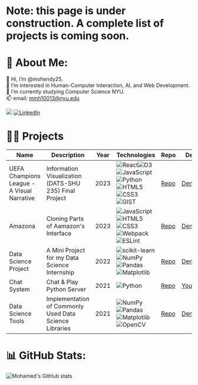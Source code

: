 # Note: this page is under construction. A complete list of projects is coming soon.
# 💫 About Me:
👋  Hi, I’m @mohendy25.  <br>👀  I’m interested in Human-Computer Interaction, AI, and Web Development. <br>🌱 I’m currently studying Computer Science NYU.<br>📫 email: mmh10013@nyu.edu

![](https://komarev.com/ghpvc/?username=mohendy25) [![LinkedIn](https://img.shields.io/badge/LinkedIn-%230077B5.svg?logo=linkedin&logoColor=white)](https://www.linkedin.com/in/mhendy25/)


# 👨‍💻 Projects
|Name|Description|Year|Technologies|Repo|Demo|
|----|----|----|----|----|---|
|UEFA Champions League - A Visual Narrative|Information Visualization (DATS-SHU 235) Final Project|2023|![React](https://shields.io/badge/react-black?logo=react&style=for-the-badge)![D3](https://camo.githubusercontent.com/f0c80c5523b854733e420acf32bd454530cd80795a93d8810a1136d76a48d0ed/68747470733a2f2f696d672e736869656c64732e696f2f62616467652f64332532306a732d4639413033433f7374796c653d666f722d7468652d6261646765266c6f676f3d64332e6a73266c6f676f436f6c6f723d7768697465)![JavaScript](https://img.shields.io/badge/JavaScript-323330?style=for-the-badge&logo=javascript&logoColor=F7DF1E)![Python](https://img.shields.io/badge/python-3670A0?style=for-the-badge&logo=python&logoColor=ffdd54)![HTML5](https://img.shields.io/badge/HTML5-E34F26?style=for-the-badge&logo=html5&logoColor=white)![CSS3](https://img.shields.io/badge/CSS3-1572B6?style=for-the-badge&logo=css3&logoColor=white)![GIST](https://img.shields.io/badge/Packagist-F28D1A?style=for-the-badge&logo=Packagist&logoColor=white)|[Repo](https://github.com/mhendy25/info_vis/tree/master)|[Demo](https://hogwild.github.io/infovis2023fall/team1/index.html)
Amazona|Cloning Parts of Aamazon's Interface|2023|![JavaScript](https://img.shields.io/badge/JavaScript-323330?style=for-the-badge&logo=javascript&logoColor=F7DF1E)![HTML5](https://img.shields.io/badge/HTML5-E34F26?style=for-the-badge&logo=html5&logoColor=white)![CSS3](https://img.shields.io/badge/CSS3-1572B6?style=for-the-badge&logo=css3&logoColor=white)![Webpack](https://img.shields.io/badge/webpack-%238DD6F9.svg?style=for-the-badge&logo=webpack&logoColor=black)![ESLint](https://img.shields.io/badge/ESLint-4B3263?style=for-the-badge&logo=eslint&logoColor=white)|[Repo](https://github.com/mhendy25/js-amazon-clone)|[Demo](https://github.com/mhendy25/js-amazon-clone?tab=readme-ov-file#demo)
|Data Science Project|A Mini Project for my Data Science Internship|2022|![scikit-learn](https://img.shields.io/badge/scikit--learn-%23F7931E.svg?style=for-the-badge&logo=scikit-learn&logoColor=white)![NumPy](https://img.shields.io/badge/numpy-%23013243.svg?style=for-the-badge&logo=numpy&logoColor=white)![Pandas](https://img.shields.io/badge/pandas-%23150458.svg?style=for-the-badge&logo=pandas&logoColor=white)![Matplotlib](https://img.shields.io/badge/Matplotlib-%23ffffff.svg?style=for-the-badge&logo=Matplotlib&logoColor=black)|[Repo](https://github.com/mhendy25/Data-Science-Internship-/blob/main/Internship%20Project.ipynb)|[Demo](https://github.com/mhendy25/Data-Science-Internship-/blob/main/Internship%20Project.ipynb)
|Chat System|Chat & Play Python Server|2021|![Python](https://img.shields.io/badge/python-3670A0?style=for-the-badge&logo=python&logoColor=ffdd54)|[Repo](https://github.com/mhendy25/NYU_Chat_System)|[YouTube](https://www.youtube.com/watch?v=742NADpVGYY)
|Data Science Tools|Implementation of Commonly Used Data Science Libraries|2021|![NumPy](https://img.shields.io/badge/numpy-%23013243.svg?style=for-the-badge&logo=numpy&logoColor=white)![Pandas](https://img.shields.io/badge/pandas-%23150458.svg?style=for-the-badge&logo=pandas&logoColor=white)![Matplotlib](https://img.shields.io/badge/Matplotlib-%23ffffff.svg?style=for-the-badge&logo=Matplotlib&logoColor=black)![OpenCV](https://img.shields.io/badge/opencv-%23white.svg?style=for-the-badge&logo=opencv&logoColor=white)|[Repo](https://github.com/mhendy25/AI-Projects/tree/main)|[Demo](https://github.com/mhendy25/AI-Projects/tree/main)




# 📊 GitHub Stats:
![Mohamed's GitHub stats](https://github-readme-stats.vercel.app/api?username=mhendy25&show_icons=true&theme=tokyonight)


